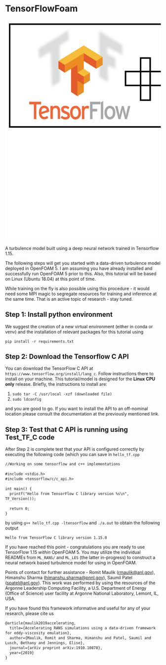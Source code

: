 # TensorFlowFoam

![](misc/repo_logo.png)

A turbulence model built using a deep neural network trained in Tensorflow 1.15.

The following steps will get you started with a data-driven turbulence model deployed in OpenFOAM 5. I am assuming you have already installed and successfully run OpenFOAM 5 prior to this. Also, this tutorial will be based on Linux (Ubuntu 18.04) at this point of time.

While training on the fly is also possible using this procedure - it would need some MPI magic to segregate resources for training and inference at the same time. That is an active topic of research - stay tuned. 

## Step 1: Install python environment

We suggest the creation of a new virtual environment (either in conda or venv) and the installation of relevant packages for this tutorial using
```
pip install -r requirements.txt
```

## Step 2: Download the Tensorflow C API

You can download the TensorFlow C API at `https://www.tensorflow.org/install/lang_c`. Follow instructions there to install on your machine. This tutorial/model is designed for the **Linux CPU only** release. Briefly, the instructions to install are:

1. `sudo tar -C /usr/local -xzf (downloaded file)`
2. `sudo ldconfig`

and you are good to go. If you want to install the API to an off-nominal location please consult the documentation at the previously mentioned link. 

## Step 3: Test that C API is running using Test_TF_C code

After Step 2 is complete test that your API is configured correctly by executing the following code (which you can save in `hello_tf.cpp`
```
//Working on some tensorflow and c++ implementations

#include <stdio.h>
#include <tensorflow/c/c_api.h>

int main() {
  printf("Hello from TensorFlow C library version %s\n", TF_Version());

  return 0;
}
```
by using 
```g++ hello_tf.cpp -ltensorflow```
and 
```./a.out```
to obtain the following output
```
Hello from TensorFlow C library version 1.15.0
```
If you have reached this point - congratulations you are ready to use TensorFlow 1.15 *within* OpenFOAM 5. You may utilize the individual READMEs from `ML_RANS/` and `ML_LES` (the latter in-progress) to construct a neural network based turbulence model for using in OpenFOAM.

Points of contact for further assistance - Romit Maulik (rmaulik@anl.gov), Himanshu Sharma (himanshu.sharma@pnnl.gov), Saumil Patel (spatel@anl.gov). This work was performed by using the resources of the Argonne Leadership Computing Facility, a U.S. Department of Energy (Office of Science) user facility at Argonne National Laboratory, Lemont, IL, USA. 

If you have found this framework informative and useful for any of your research, please cite us
```
@article{maulik2019accelerating,
  title={Accelerating RANS simulations using a data-driven framework for eddy-viscosity emulation},
  author={Maulik, Romit and Sharma, Himanshu and Patel, Saumil and Lusch, Bethany and Jennings, Elise},
  journal={arXiv preprint arXiv:1910.10878},
  year={2019}
}
```
